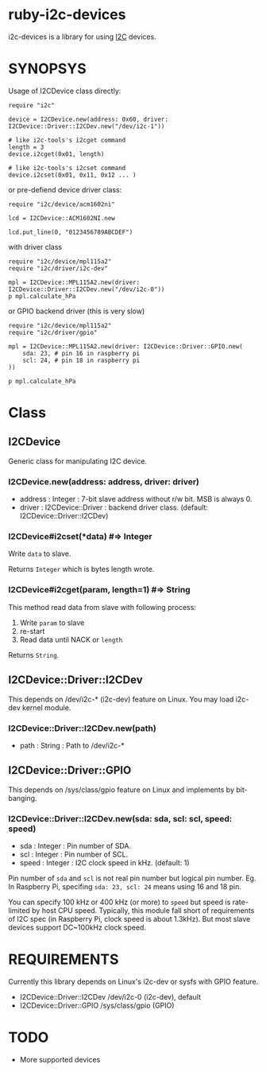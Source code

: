 ruby-i2c-devices
================

i2c-devices is a library for using [I2C]( http://www.i2c-bus.org/ ) devices.

SYNOPSYS
========

Usage of I2CDevice class directly:

```
require "i2c"

device = I2CDevice.new(address: 0x60, driver: I2CDevice::Driver::I2CDev.new("/dev/i2c-1"))

# like i2c-tools's i2cget command
length = 3
device.i2cget(0x01, length)

# like i2c-tools's i2cset command
device.i2cset(0x01, 0x11, 0x12 ... )

```

or pre-defiend device driver class:

```
require "i2c/device/acm1602ni"

lcd = I2CDevice::ACM1602NI.new

lcd.put_line(0, "0123456789ABCDEF")
```


with driver class

```
require "i2c/device/mpl115a2"
require "i2c/driver/i2c-dev"

mpl = I2CDevice::MPL115A2.new(driver: I2CDevice::Driver::I2CDev.new("/dev/i2c-0"))
p mpl.calculate_hPa
```

or GPIO backend driver (this is very slow)

```
require "i2c/device/mpl115a2"
require "i2c/driver/gpio"

mpl = I2CDevice::MPL115A2.new(driver: I2CDevice::Driver::GPIO.new(
	sda: 23, # pin 16 in raspberry pi
	scl: 24, # pin 18 in raspberry pi
))

p mpl.calculate_hPa

```

Class
=====

I2CDevice
---------

Generic class for manipulating I2C device.

### I2CDevice.new(address: address, driver: driver)

 * address : Integer : 7-bit slave address without r/w bit. MSB is always 0.
 * driver : I2CDevice::Driver : backend driver class. (default: I2CDevice::Driver::I2CDev)

### I2CDevice#i2cset(*data) #=> Integer

Write `data` to slave.

Returns `Integer` which is bytes length wrote.

### I2CDevice#i2cget(param, length=1) #=> String

This method read data from slave with following process:

 1. Write `param` to slave
 2. re-start
 3. Read data until NACK or `length`

Returns `String`.

I2CDevice::Driver::I2CDev
-------------------------

This depends on /dev/i2c-* (i2c-dev) feature on Linux. You may load i2c-dev kernel module.

### I2CDevice::Driver::I2CDev.new(path)

 * path : String : Path to /dev/i2c-*


I2CDevice::Driver::GPIO
-----------------------

This depends on /sys/class/gpio feature on Linux and implements by bit-banging.

### I2CDevice::Driver::I2CDev.new(sda: sda, scl: scl, speed: speed)

 * sda   : Integer : Pin number of SDA.
 * scl   : Integer : Pin number of SCL.
 * speed : Integer : I2C clock speed in kHz. (default: 1)

Pin number of `sda` and `scl` is not real pin number but logical pin number.
Eg. In Raspberry Pi, specifing `sda: 23, scl: 24` means using 16 and 18 pin.

You can specify 100 kHz or 400 kHz (or more) to `speed` but speed is rate-limited by host CPU speed.
Typically, this module fall short of requirements of I2C spec (in Raspberry Pi, clock speed is about 1.3kHz).
But most slave devices support DC~100kHz clock speed.

REQUIREMENTS
============

Currently this library depends on Linux's i2c-dev or sysfs with GPIO feature.

 * I2CDevice::Driver::I2CDev /dev/i2c-0 (i2c-dev), default
 * I2CDevice::Driver::GPIO /sys/class/gpio (GPIO)

TODO
====

 * More supported devices

